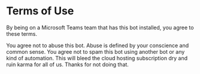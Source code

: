 ﻿# Terms of Use

By being on a Microsoft Teams team that has this bot installed, you agree to these terms.

You agree not to abuse this bot. Abuse is defined by your conscience and common sense.
You agree not to spam this bot using another bot or any kind of automation. This will bleed the cloud hosting subscription dry and ruin karma for all of us. Thanks for not doing that.
